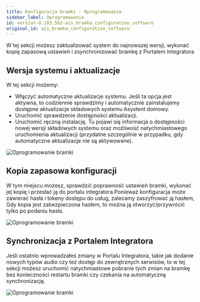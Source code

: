 ```yaml
---
title: Konfiguracja bramki - Oprogramowanie
sidebar_label: Oprogramowanie
id: version-0.103.5b2-ais_bramka_configuration_software
original_id: ais_bramka_configuration_software
---
```


W tej sekcji możesz zaktualizować system do najnowszej wersji, wykonać kopię zapasową ustawień i zsynchronizować bramkę z Portalem Integratora


## Wersja systemu i aktualizacje

W tej sekcji możemy:

* Włączyć automatyczne aktualizacje systemu. Jeśli ta opcja jest aktywna, to codziennie sprawdzimy i automatycznie zainstalujemy dostępne aktualizacje składowych systemu Asystent domowy.
* Uruchomić sprawdzenie dostępności aktualizacji.
* Uruchomić ręczną instalację. Tu pojawi się informacja o dostępności nowej wersji składowych systemu oraz możliwość natychmiastowego uruchomienia aktualizacji (przydatne szczególnie w przypadku, gdy automatyczne aktualizacje nie są aktywowane).

![Oprogramowanie bramki](/AIS-docs/img/en/bramka/config_ais_dom_section1.png)


## Kopia zapasowa konfiguracji

W tym miejscu możesz, sprawdzić poprawność ustawień bramki, wykonać jej kopię i przesłać ją do portalu integratora.Ponieważ konfiguracja może zawierać hasła i tokeny dostępu do usług, zalecamy zaszyfrować ją hasłem, Gdy kopia jest zabezpieczona hasłem, to można ją otworzyć/przywrócić tylko po podaniu hasła.

![Oprogramowanie bramki](/AIS-docs/img/en/bramka/config_ais_dom_section1_2.png)


## Synchronizacja z **Portalem Integratora**

Jeśli ostatnio wprowadzałeś zmiany w Portalu Integratora, takie jak dodanie nowych typów audio czy też dostęp do zewnętrznych serwisów, to w tej sekcji możesz uruchomić natychmiastowe pobranie tych zmian na bramkę bez konieczności restartu bramki czy czekania na automatyczną synchronizację.

![Oprogramowanie bramki](/AIS-docs/img/en/bramka/config_ais_dom_section1_3.png)
